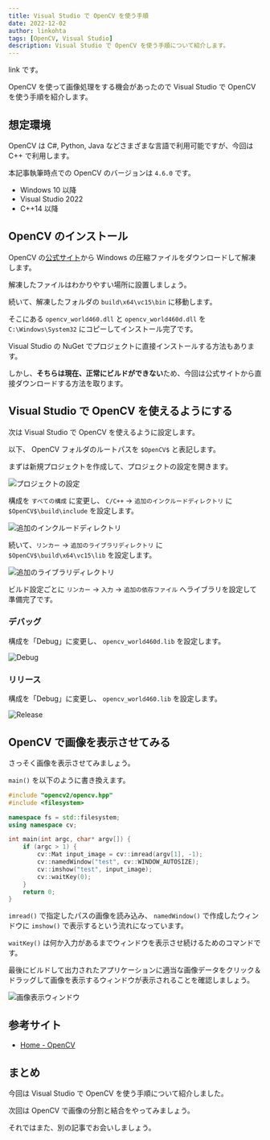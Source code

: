 ```yaml
---
title: Visual Studio で OpenCV を使う手順
date: 2022-12-02
author: linkohta
tags: [OpenCV, Visual Studio]
description: Visual Studio で OpenCV を使う手順について紹介します。
---
```


link です。

OpenCV を使って画像処理をする機会があったので Visual Studio で OpenCV を使う手順を紹介します。

## 想定環境

OpenCV は C#, Python, Java などさまざまな言語で利用可能ですが、今回は C++ で利用します。

本記事執筆時点での OpenCV のバージョンは `4.6.0` です。

- Windows 10 以降
- Visual Studio 2022
- C++14 以降

## OpenCV のインストール

OpenCV の[公式サイト](https://opencv.org/releases/)から Windows の圧縮ファイルをダウンロードして解凍します。

解凍したファイルはわかりやすい場所に設置しましょう。

続いて、解凍したフォルダの `build\x64\vc15\bin` に移動します。

そこにある `opencv_world460.dll` と `opencv_world460d.dll` を `C:\Windows\System32` にコピーしてインストール完了です。

Visual Studio の NuGet でプロジェクトに直接インストールする方法もあります。

しかし、**そちらは現在、正常にビルドができない**ため、今回は公式サイトから直接ダウンロードする方法を取ります。

## Visual Studio で OpenCV を使えるようにする

次は Visual Studio で OpenCV を使えるように設定します。

以下、 OpenCV フォルダのルートパスを `$OpenCV$` と表記します。

まずは新規プロジェクトを作成して、プロジェクトの設定を開きます。

![プロジェクトの設定](images\2022-10-30_15h42_18.png)

構成を `すべての構成` に変更し、 `C/C++` → `追加のインクルードディレクトリ` に `$OpenCV$\build\include` を設定します。

![追加のインクルードディレクトリ](images\2022-10-30_22h17_02.png)

続いて、`リンカー` → `追加のライブラリディレクトリ` に `$OpenCV$\build\x64\vc15\lib` を設定します。

![追加のライブラリディレクトリ](images\2022-11-17_23h54_57.png)

ビルド設定ごとに `リンカー` → `入力` → `追加の依存ファイル` へライブラリを設定して準備完了です。

### デバッグ

構成を「Debug」に変更し、 `opencv_world460d.lib` を設定します。

![Debug](images\2022-11-15_21h20_50.png)

### リリース

構成を「Debug」に変更し、 `opencv_world460.lib` を設定します。

![Release](images\2022-11-15_21h20_45.png)

## OpenCV で画像を表示させてみる

さっそく画像を表示させてみましょう。

`main()` を以下のように書き換えます。

```cpp:title=main.cpp
#include "opencv2/opencv.hpp"
#include <filesystem>

namespace fs = std::filesystem;
using namespace cv;

int main(int argc, char* argv[]) {
    if (argc > 1) {
		cv::Mat input_image = cv::imread(argv[1], -1);
		cv::namedWindow("test", cv::WINDOW_AUTOSIZE);
		cv::imshow("test", input_image);
		cv::waitKey(0);
	}
	return 0;
}
```

`imread()` で指定したパスの画像を読み込み、 `namedWindow()` で作成したウィンドウに `imshow()` で表示するという流れになっています。

`waitKey()` は何か入力があるまでウィンドウを表示させ続けるためのコマンドです。

最後にビルドして出力されたアプリケーションに適当な画像データをクリック＆ドラッグして画像を表示するウィンドウが表示されることを確認しましょう。

![画像表示ウィンドウ](images\2022-11-06_22h02_57.png)

## 参考サイト

- [Home - OpenCV](https://opencv.org/)

## まとめ

今回は Visual Studio で OpenCV を使う手順について紹介しました。

次回は OpenCV で画像の分割と結合をやってみましょう。

それではまた、別の記事でお会いしましょう。
